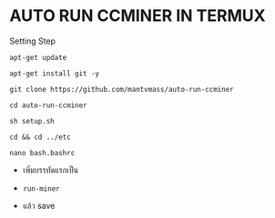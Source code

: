 # AUTO RUN CCMINER IN TERMUX

Setting Step
```
apt-get update
```
```
apt-get install git -y
```
```
git clone https://github.com/mantvmass/auto-run-ccminer
```
```
cd auto-run-ccminer
```
```
sh setup.sh
```
```
cd && cd ../etc
```
```
nano bash.bashrc
```
* เพิ่มบรรทัดแรกเป็น
- ```run-miner```
* แล้ว save

